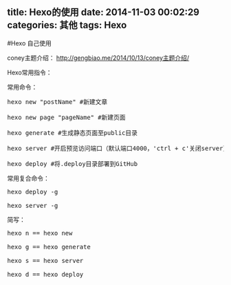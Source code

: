 title: Hexo的使用
date: 2014-11-03 00:02:29
categories: 其他
tags: Hexo
---
#Hexo 自己使用

coney主题介绍： <a href="http://gengbiao.me/2014/10/13/coney%E4%B8%BB%E9%A2%98%E4%BB%8B%E7%BB%8D/">http://gengbiao.me/2014/10/13/coney主题介绍/</a>	

Hexo常用指令：

常用命令：
<pre>
hexo new "postName" #新建文章<br>
hexo new page "pageName" #新建页面<br>
hexo generate #生成静态页面至public目录<br>
hexo server #开启预览访问端口（默认端口4000，'ctrl + c'关闭server）<br>
hexo deploy #将.deploy目录部署到GitHub
</pre>

常用复合命令：
<pre>
hexo deploy -g<br>
hexo server -g
</pre>
简写：
<pre>
hexo n == hexo new<br>
hexo g == hexo generate<br>
hexo s == hexo server<br>
hexo d == hexo deploy
</pre>